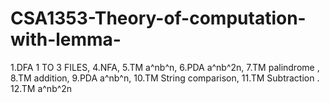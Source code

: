 # CSA1353-Theory-of-computation-with-lemma-
1.DFA 1 TO 3 FILES,
4.NFA,
5.TM a^nb^n,
6.PDA a^nb^2n,
7.TM palindrome ,
8.TM addition,
9.PDA a^nb^n,
10.TM String comparison,
11.TM Subtraction .
12.TM a^nb^2n
